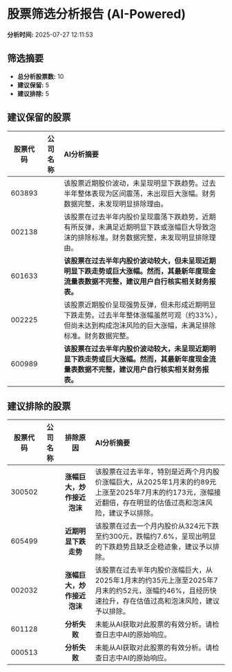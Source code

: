 # 股票筛选分析报告 (AI-Powered)

**分析时间:** 2025-07-27 12:11:53

## 筛选摘要

- **总分析股票数:** 10
- **建议保留:** 5
- **建议排除:** 5

## 建议保留的股票

| 股票代码 | 公司名称 | AI分析摘要 |
|:---:|:---:|:---|
| 603893 |  | 该股票近期股价波动，未呈现明显下跌趋势。过去半年整体表现为区间震荡，未出现巨大涨幅。财务数据完整，未发现明显排除理由。 |
| 002138 |  | 该股票在过去半年内股价呈现震荡下跌趋势，近期有所反弹，未满足近期明显下跌或涨幅巨大导致泡沫的排除标准。财务数据完整，未发现明显排除理由。 |
| 601633 |  | **该股票在过去半年内股价波动较大，但未呈现近期明显下跌走势或巨大涨幅。然而，其最新年度现金流量表数据不完整，建议用户自行核实相关财务报表。** |
| 002225 |  | 该股票近期股价呈现强势反弹，但未形成近期明显下跌走势。过去半年整体涨幅虽然可观（约33%），但尚未达到构成泡沫风险的巨大涨幅，未满足排除标准。财务数据完整。 |
| 600989 |  | **该股票在过去半年内股价波动较大，未呈现近期明显下跌走势或巨大涨幅。然而，其最新年度现金流量表数据不完整，建议用户自行核实相关财务报表。** |

## 建议排除的股票

| 股票代码 | 公司名称 | 排除原因 | AI分析摘要 |
|:---:|:---:|:---:|:---|
| 300502 |  | **涨幅巨大，炒作接近泡沫** | 该股票在过去半年，特别是近两个月内股价涨幅巨大，从2025年1月末的约89元上涨至2025年7月末的约173元，涨幅接近翻倍，存在明显的估值过高和泡沫风险，建议予以排除。 |
| 605499 |  | **近期明显下跌走势** | 该股票在过去一个月内股价从324元下跌至约300元，跌幅约7.6%，呈现出明显的下跌趋势且缺乏企稳迹象，建议予以排除。 |
| 002032 |  | **涨幅巨大，炒作接近泡沫** | 该股票在过去半年内股价涨幅巨大，从2025年1月末的约35元上涨至2025年7月末的约52元，涨幅约46%，且经历快速拉升，存在估值过高和泡沫风险，建议予以排除。 |
| 601128 |  | **分析失败** | 未能从AI获取对此股票的有效分析。请检查日志中AI的原始响应。 |
| 000513 |  | **分析失败** | 未能从AI获取对此股票的有效分析。请检查日志中AI的原始响应。 |
